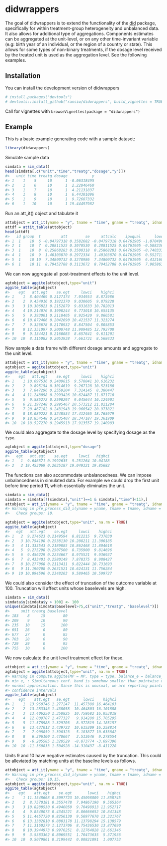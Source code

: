 
<!-- README.md is generated from README.Rmd. Please edit that file -->

# didwrappers

<!-- badges: start -->
<!-- badges: end -->

The goal of didwrappers is to extend the functionality of the
[did](https://bcallaway11.github.io/did/) package, specifically for
within treatment-group heterogeneity and unbalanced data. It also allows
for additional type of aggregations. Components estimates can be
aggregated at the unit-level, or on any other time-invariant variable
(e.g: birth year of an individual, or the region of a country or state).
This allows for some types of non-binary treatments, if the dosage level
received by the treated unit is used as the aggregation level. See the
following examples.

## Installation

You can install the development version of didwrappers

``` r
# install.packages("devtools")
# devtools::install_github("ransiw/didwrappers", build_vignettes = TRUE)
```

Call for vignettes with `browseVignettes(package = "didwrappers")`

## Example

This is a basic example generating code with a sample dataset:

``` r
library(didwrappers)
```

Simulate sample data

``` r
simdata = sim_data()
head(simdata[,c("unit","time","treatg","dosage","y")])
#>   unit time treatg dosage           y
#> 1    1    5     10      1 -0.06318495
#> 2    1    6     10      1  2.22046460
#> 3    1    7     10      1  4.21131837
#> 4    1    8     10      1  6.44301096
#> 5    1    9     10      1  9.72687332
#> 6    1   10     10      1 19.44497982
```

Run an att_it() object and tabulate it

``` r
attobject = att_it(yname = "y", tname = "time", gname = "treatg", idname ="unit", data = simdata)
attdf = attit_table(attobject)
head(attdf)
#>   id group  t         att        se     attcalc    ipwqual      lowci    highci
#> 1  1    10  6 -0.04797318 0.3582682 -0.04797318 0.04761905 -1.0704969 0.9745505
#> 2  1    10  7  0.28811525 0.3070530  0.28811525 0.04761905 -0.5882365 1.1644671
#> 3  1    10  8  0.25868283 0.3500318  0.25868283 0.04761905 -0.7403336 1.2576993
#> 4  1    10  9  1.40103870 0.2972334  1.40103870 0.04761905  0.5527130 2.2493644
#> 5  1    10 10  7.34800732 0.3278986  7.34800732 0.04761905  6.4121606 8.2838540
#> 6  1    10 11  8.79452788 0.3113672  8.79452788 0.04761905  7.9058632 9.6831925
```

We can now aggregate all post-treatment effects to the unit level.

``` r
agtobject = aggite(attobject,type="unit")
aggite_table(agtobject)
#>    egt   att.egt    se.egt     lowci    highci
#> 1    1  8.404469 0.2127174  7.934953  8.873986
#> 2    2  9.454916 0.1922370  9.030605  9.879228
#> 3    3 10.306823 0.2152879  9.831633 10.782013
#> 4    4 10.214076 0.1998244  9.773018 10.655135
#> 5    5  9.393001 0.2118405  8.925420  9.860581
#> 6    6 10.872406 0.2042690 10.421537 11.323274
#> 7    7  9.326678 0.2170932  8.847504  9.805853
#> 8    8 12.351097 0.2000748 11.909485 12.792708
#> 9    9  9.134421 0.2160083  8.657641  9.611201
#> 10  10  8.115082 0.2053938  7.661731  8.568433
```

Now sample a data frame with different dosage amounts and aggregate to
the unit level.

``` r
attobject = att_it(yname = "y", tname = "time", gname = "treatg", idname ="unit", cohortnames = "dosage", data = sim_data(dosage = rep(c(1,2),each=5)))
agtobject = aggite(attobject,type="unit")
aggite_table(agtobject)
#>    egt   att.egt    se.egt     lowci    highci
#> 1    1 10.097536 0.2489815  9.578841 10.616232
#> 2    2  9.895154 0.3014619  9.267128 10.523180
#> 3    3  7.847296 0.2559204  7.314145  8.380447
#> 4    4 11.248098 0.2993426 10.624487 11.871710
#> 5    5  9.585272 0.2590297  9.045644 10.124901
#> 6    6 21.197248 0.2995467 20.573212 21.821284
#> 7    7 20.467182 0.2431943 19.960542 20.973821
#> 8    8 18.089222 0.3248534 17.412465 18.765979
#> 9    9 18.854548 0.2435407 18.347187 19.361909
#> 10  10 18.527270 0.2945913 17.913557 19.140983
```

We could also aggregate to the dosage level by specifying dosage as the
`type`.

``` r
agtobject = aggite(attobject,type="dosage")
aggite_table(agtobject)
#>   egt   att.egt    se.egt     lowci   highci
#> 1   1  9.646571 0.1992635  9.251264 10.04188
#> 2   2 19.453069 0.2035187 19.049321 19.85682
```

The functions can also accommodate unbalancedness. We can impose
unbalancedness in simulated data. For example we could drop the first
unit before time period 11, which essentially eliminates the unit.

``` r
simdata = sim_data()
simdata = simdata[!(simdata[,"unit"]==1 & simdata[,"time"]<11),]
attobject = att_it(yname = "y", tname = "time", gname = "treatg", idname ="unit", panel = FALSE, data = simdata)
#> Warning in pre_process_did_i(yname = yname, tname = tname, idname = idname, : Be aware that there are some small groups in your dataset.
#>   Check groups: 10.
```

``` r
agtobject = aggite(attobject,type="unit", na.rm = TRUE)
aggite_table(agtobject)
#>   egt   att.egt    se.egt     lowci    highci
#> 1   2  9.274623 0.2149594  8.812215  9.737030
#> 2   3 10.754198 0.2538130 10.208211 11.300185
#> 3   4 11.333543 0.2189885 10.862468 11.804618
#> 4   5  9.275298 0.2507500  8.735900  9.814696
#> 5   6  9.456229 0.2234667  8.975521  9.936937
#> 6   7  8.433401 0.2580149  7.878375  8.988427
#> 7   8 10.277068 0.2113411  9.822444 10.731693
#> 8   9 11.190208 0.2631521 10.624131 11.756284
#> 9  10 10.094596 0.2348203  9.589465 10.599727
```

We could also consider the effect of truncation of the outcome variable
at 100. Truncation will affect units whose baselevels are high.

``` r
simdata = sim_data()
simdata$y[simdata$y > 100] <- 100
unique(simdata[simdata$baselevel>75,c("unit","treatg", "baselevel")])
#>     unit treatg baselevel
#> 183    8     15        80
#> 209    9     10        90
#> 235   10     15       100
#> 651   26      0        80
#> 677   27      0        85
#> 703   28      0        90
#> 729   29      0        95
#> 755   30      0       100
```

We now calculate the unit level treatment effect for these.

``` r
attobject = att_it(yname = "y", tname = "time", gname = "treatg", idname ="unit", panel = FALSE, data = simdata)
agtobject = aggite(attobject,type="unit", na.rm = TRUE)
#> Warning in compute.aggite(MP = MP, type = type, balance_e = balance_e, min_e =
#> min_e, : Simultaneous conf. band is somehow smaller than pointwise one using
#> normal approximation. Since this is unusual, we are reporting pointwise
#> confidence intervals
aggite_table(agtobject)
#>    egt    att.egt   se.egt      lowci    highci
#> 1    1  13.960746 1.277247  11.457388 16.464103
#> 2    2  13.283346 1.438058  10.464803 16.101888
#> 3    3  13.406250 1.350825  10.758682 16.053818
#> 4    4  12.809787 1.477327   9.914280 15.705295
#> 5    5  11.578988 1.329703   8.972819 14.185157
#> 6    6  13.437012 1.439722  10.615209 16.258814
#> 7    7   7.908859 1.390323   5.183877 10.633842
#> 8    8   6.396100 1.470667   3.513646  9.278554
#> 9    9  -6.285585 1.320529  -8.873774 -3.697396
#> 10  10 -11.360833 1.504928 -14.310437 -8.411228
```

Units 9 and 10 have negative estimates caused by the truncation. This
could be alleviated by matching units at the baseline levels as follows.

``` r
attobject = att_it(yname = "y", tname = "time", gname = "treatg", idname ="unit", panel = FALSE, xformla = ~y, data = simdata)
#> Warning in pre_process_did_i(yname = yname, tname = tname, idname = idname, : Be aware that there are some small groups in your dataset.
#>   Check groups: 10,15.
agtobject = aggite(attobject,type="unit", na.rm = TRUE)
aggite_table(agtobject)
#>    egt    att.egt    se.egt       lowci    highci
#> 1    1 11.1548668 0.3097723 10.45098809 11.858745
#> 2    2  8.7570181 0.3557478  7.94867190  9.565364
#> 3    3 10.8288530 0.4946050  9.70498913 11.952717
#> 4    4  9.8540073 0.4345221  8.86666652 10.841348
#> 5    5 11.4457720 0.8256130  9.56977670 13.321767
#> 6    6 13.1382810 0.8803178 11.13798294 15.138579
#> 7    7 11.3160279 1.1273706  8.75436530 13.877690
#> 8    8 10.3944973 0.9976251  8.12764828 12.661346
#> 9    9  3.5383362 0.8069551  1.70473635  5.371936
#> 10  10  0.5079861 0.2199442  0.00821891  1.007753
```
